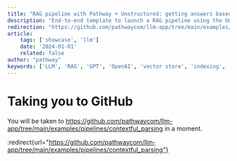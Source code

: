 ```yaml
---
title: "RAG pipeline with Pathway + Unstructured: getting answers based on PDFs"
description: "End-to-end template to launch a RAG pipeline using the Unstructured library for parsing documents."
redirection: "https://github.com/pathwaycom/llm-app/tree/main/examples/pipelines/contextful_parsing"
article:
    tags: ['showcase', 'llm']
    date: '2024-01-01'
    related: false
author: "pathway"
keywords: ['LLM', 'RAG', 'GPT', 'OpenAI', 'vector store', 'indexing', 'unstructured', 'parsing']
---
```


# Taking you to GitHub

You will be taken to https://github.com/pathwaycom/llm-app/tree/main/examples/pipelines/contextful_parsing in a moment.

:redirect{url="https://github.com/pathwaycom/llm-app/tree/main/examples/pipelines/contextful_parsing"}
